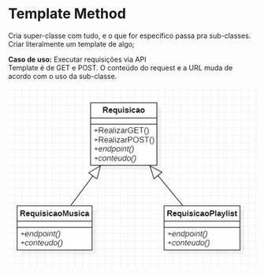 # Template Method

Cria super-classe com tudo, e o que for específico passa pra sub-classes.  
Criar literalmente um template de algo;

**Caso de uso:** Executar requisições via API  
Template é de GET e POST. O conteúdo do request e a URL muda de acordo com o uso da sub-classe.

![Diagrama de classes](tp.png)
